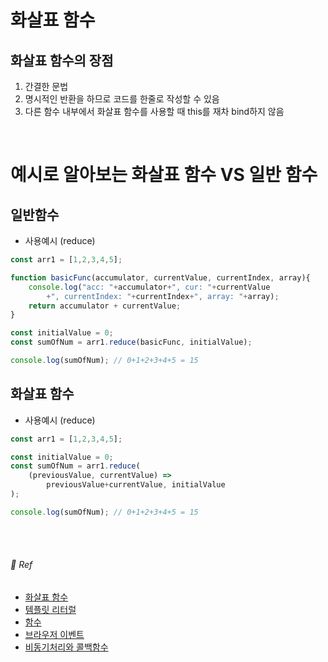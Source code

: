 # 화살표 함수

## 화살표 함수의 장점

1. 간결한 문법
2. 명시적인 반환을 하므로 코드를 한줄로 작성할 수 있음
3. 다른 함수 내부에서 화살표 함수를 사용할 때 this를 재차 bind하지 않음

<br>

# 예시로 알아보는 화살표 함수 VS 일반 함수

## 일반함수

- 사용예시 (reduce)
```js
const arr1 = [1,2,3,4,5];

function basicFunc(accumulator, currentValue, currentIndex, array){
    console.log("acc: "+accumulator+", cur: "+currentValue
        +", currentIndex: "+currentIndex+", array: "+array);
    return accumulator + currentValue;
}

const initialValue = 0;
const sumOfNum = arr1.reduce(basicFunc, initialValue);

console.log(sumOfNum); // 0+1+2+3+4+5 = 15
```




## 화살표 함수

- 사용예시 (reduce)
```js
const arr1 = [1,2,3,4,5];

const initialValue = 0;
const sumOfNum = arr1.reduce(
    (previousValue, currentValue) =>
        previousValue+currentValue, initialValue
);

console.log(sumOfNum); // 0+1+2+3+4+5 = 15
```


<br><br>

###### :bookmark: Ref
- [화살표 함수](http://wesbos.com/arrow-functions/)
- [템플릿 리터럴](https://developer.mozilla.org/ko/docs/Web/JavaScript/Reference/Template_literals)
- [함수](https://ko.javascript.info/function-basics)
- [브라우저 이벤트](https://ko.javascript.info/introduction-browser-events)
- [비동기처리와 콜백함수](https://joshua1988.github.io/web-development/javascript/javascript-asynchronous-operation/)
